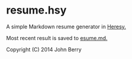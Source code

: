 resume.hsy
==========

A simple Markdown resume generator in [Heresy.](https://github.com/jarcane/heresy)

Most recent result is saved to [esume.md.](https://github.com/jarcane/resume.hsy/blob/master/resume.md)

Copyright (C) 2014 John Berry

